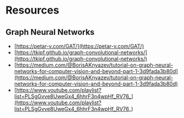 # Resources

## Graph Neural Networks

- [https://petar-v.com/GAT/](https://petar-v.com/GAT/)
- [https://tkipf.github.io/graph-convolutional-networks/](https://tkipf.github.io/graph-convolutional-networks/)
- [https://medium.com/@BorisAKnyazev/tutorial-on-graph-neural-networks-for-computer-vision-and-beyond-part-1-3d9fada3b80d](https://medium.com/@BorisAKnyazev/tutorial-on-graph-neural-networks-for-computer-vision-and-beyond-part-1-3d9fada3b80d)
- [https://www.youtube.com/playlist?list=PLSgGvve8UweGx4_6hhrF3n4wpHf_RV76_](https://www.youtube.com/playlist?list=PLSgGvve8UweGx4_6hhrF3n4wpHf_RV76_)